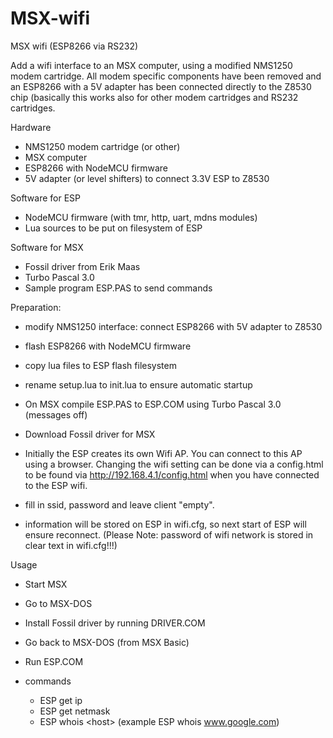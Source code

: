 # MSX-wifi
MSX wifi (ESP8266 via RS232)

Add a wifi interface to an MSX computer, using a modified NMS1250 modem cartridge. 
All modem specific components have been removed and an ESP8266 with a 5V adapter
has been connected directly to the Z8530 chip (basically this works also for other
modem cartridges and RS232 cartridges.

Hardware
- NMS1250 modem cartridge (or other)
- MSX computer
- ESP8266 with NodeMCU firmware
- 5V adapter (or level shifters) to connect 3.3V ESP to Z8530

Software for ESP
- NodeMCU firmware (with tmr, http, uart, mdns modules)
- Lua sources to be put on filesystem of ESP

Software for MSX
- Fossil driver from Erik Maas
- Turbo Pascal 3.0
- Sample program ESP.PAS to send commands

Preparation:
- modify NMS1250 interface: connect ESP8266 with 5V adapter to Z8530
- flash ESP8266 with NodeMCU firmware
- copy lua files to ESP flash filesystem
- rename setup.lua to init.lua to ensure automatic startup

- On MSX compile ESP.PAS to ESP.COM using Turbo Pascal 3.0 (messages off)
- Download Fossil driver for MSX

- Initially the ESP creates its own Wifi AP. You can connect to this AP 
  using a browser. Changing the wifi setting can be done via a config.html
  to be found via <http://192.168.4.1/config.html> when you have connected
  to the ESP wifi.
- fill in ssid, password and leave client "empty".
- information will be stored on ESP in wifi.cfg, so next start of ESP will
  ensure reconnect. (Please Note: password of wifi network is stored in 
  clear text in wifi.cfg!!!)
  
Usage
- Start MSX
- Go to MSX-DOS
- Install Fossil driver by running DRIVER.COM
- Go back to MSX-DOS (from MSX Basic)
- Run ESP.COM

- commands
  - ESP get ip
  - ESP get netmask
  - ESP whois \<host\>
    (example ESP whois www.google.com)
    
